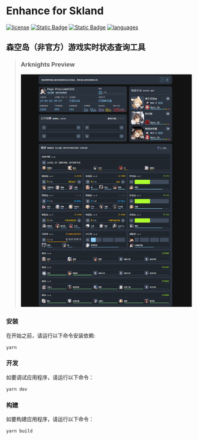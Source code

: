 # Enhance for Skland

[![license](https://img.shields.io/badge/license-GPL--3.0-green)](https://github.com/LaviniaFalcone/Enhance-for-Skland/blob/main/LICENSE)
[![Static Badge](https://img.shields.io/badge/yarn-1.22.19-2C8EBB)](https://classic.yarnpkg.com)
[![Static Badge](https://img.shields.io/badge/react-18.0.28-61DAFB)](https://react.dev/)
[![languages](https://img.shields.io/badge/languages-typescript-3178c6)](https://www.typescriptlang.org/)

## 森空岛（非官方）游戏实时状态查询工具

> ### Arknights Preview
> ![](/.github/preview/arknights.png)

### 安装
在开始之前，请运行以下命令安装依赖:
```shell
yarn
```

### 开发
如要调试应用程序，请运行以下命令：
```shell
yarn dev
```

### 构建
如要构建应用程序，请运行以下命令：
```shell
yarn build
```
